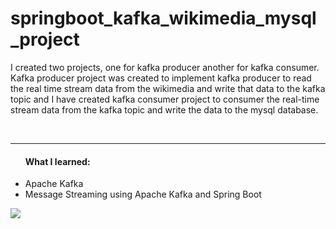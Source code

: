 # springboot_kafka_wikimedia_mysql_project

<p>I created two projects, one for kafka producer another for kafka consumer. 
Kafka producer project was created to implement kafka producer to read the real time stream data from the wikimedia
and write that data to the kafka topic 
and I have created kafka consumer project to consumer the real-time stream data from the kafka topic and write the data to the mysql database.</p><br/>

<hr/>
<ul><h4>What I learned:</h4>
<li>Apache Kafka</li>
<li>Message Streaming using Apache Kafka and Spring Boot</li>
</ul>


<img src="https://user-images.githubusercontent.com/113698340/232830428-bb1a7459-7377-4daf-9961-5f7f82daa2c4.png">
